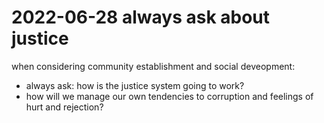 # 2022-06-28 always ask about justice

when considering community establishment and social deveopment:
 - always ask: how is the justice system going to work?
 - how will we manage our own tendencies to corruption and feelings of
   hurt and rejection?
